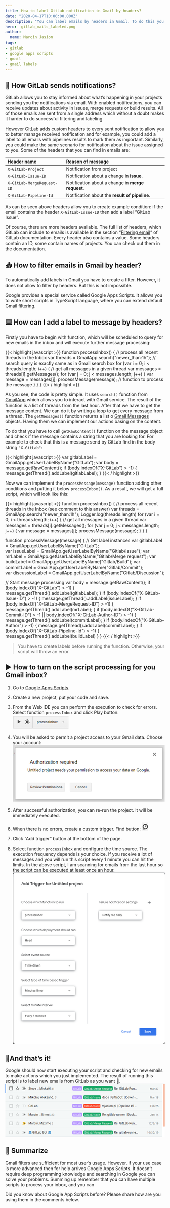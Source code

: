 ```yaml
---
title: How to label GitLab notification in Gmail by headers?
date: "2020-04-17T10:00:00.000Z"
description: "You can label emails by headers in Gmail. To do this you have to create a script that periodically scans for new emails in your inbox. To demonstrate it I will use Gitlab notifications and we will add labels to messages basing on their headers"
hero:  gitlab_mails_labeled.png
author:
  name: Marcin Jasion
tags:
- gitlab
- google apps scripts
- gmail
- gmail labels
---
```


## 📨 How GitLab sends notifications?

GitLab allows you to stay informed about what’s happening in your projects sending you the notifications via email. With enabled notifications, you can receive updates about activity in issues, merge requests or build results. All of those emails are sent from a single address which without a doubt makes it harder to do successful filtering and labeling.

However GitLab adds custom headers to every sent notification to allow you to better manage received notification and for example, you could add a label to all emails with pipelines results to mark them as important. Similarly, you could make the same scenario for notification about the issue assigned to you. Some of the headers that you can find in emails are:
<center>

|Header name|Reason of message|
|:-|:-|
| `X-GitLab-Project` | Notification from project |
| `X-GitLab-Issue-ID` | Notification about a change in **issue**. |
| `X-GitLab-MergeRequest-ID` | Notification about a change in **merge request**. |
| `X-GitLab-Pipeline-Id` | Notification about the **result of pipeline**. |

</center>

As can be seen above headers allow you to create example condition: if the email contains the header `X-GitLab-Issue-ID` then add a label “GitLab Issue”.

Of course, there are more headers available. The full list of headers, which GitLab can include to emails is available in the section “[Filtering email](https://docs.gitlab.com/ee/user/profile/notifications.html#filtering-email)” of GitLab documentation. Every header also contains a value. Some headers contain an ID, some contain names of projects. You can check out them in the documentation.


## 📥 How to filter emails in Gmail by header?

To automatically add labels in Gmail you have to create a filter. However, it does not allow to filter by headers. But this is not impossible.

Google provides a special service called Google Apps Scripts. It allows you to write short scripts in TypeScript language, where you can extend default Gmail filtering.

## ⌨️ How can I add a label to message by headers?

Firstly you have to begin with function, which will be scheduled to query for new emails in the inbox and will execute further message processing:

{{< highlight javascript >}}
function processInbox() {
   // process all recent threads in the Inbox
   var threads = GmailApp.search("newer_than:1h"); // search query is exactly same as in Gmail search box
   for (var i = 0; i < threads.length; i++) {
      // get all messages in a given thread
      var messages = threads[i].getMessages();
      for (var j = 0; j < messages.length; j++) {
         var message = messages[j];
         processMessage(message); // function to process the message 
      }
   }
}
{{< / highlight >}}


As you see, the code is pretty simple. It uses `search()` function from [GmailApp](https://developers.google.com/apps-script/reference/gmail) which allows you to interact with Gmail service. The result of the function is a list of threads from the last hour. After that we have to get the message content. We can do it by writing a loop to get every message from a thread. The `getMessages()` function returns a list o [Gmail Messages](https://developers.google.com/apps-script/reference/gmail/gmail-message) objects. Having them we can implement our actions basing on the content.

To do that you have to call `getRawContent()` function on the message object and check if the message contains a string that you are looking for. For example to check that this is a message send by GitLab find in the body string `"X-GitLab"`:

{{< highlight javascript >}}
var gitlabLabel = GmailApp.getUserLabelByName("GitLab"); 
var body = message.getRawContent(); 
if (body.indexOf("X-GitLab") > -1) { 
  message.getThread().addLabel(gitlabLabel); 
}
{{< / highlight >}}


Now we can implement the `processMessage(message)` function adding other conditions and putting it below `processInbox()`. As a result, we will get a full script, which will look like this:

{{< highlight javascript >}}
function processInbox() {
   // process all recent threads in the Inbox (see comment to this answer)
  var threads = GmailApp.search("newer_than:1h");
  Logger.log(threads.length)
   for (var i = 0; i < threads.length; i++) {
      // get all messages in a given thread
      var messages = threads[i].getMessages();
      for (var j = 0; j < messages.length; j++) {
         var message = messages[j];
         processMessage(message);
      }
   }
}

function processMessage(message) {
  // Get label instances
  var gitlabLabel = GmailApp.getUserLabelByName("GitLab");    
  var issueLabel = GmailApp.getUserLabelByName("Gitlab/Issue");
  var mrLabel = GmailApp.getUserLabelByName("Gitlab/Merge request");
  var buildLabel = GmailApp.getUserLabelByName("Gitlab/Build");
  var commitLabel = GmailApp.getUserLabelByName("Gitlab/Commit");  
  var discussionLabel = GmailApp.getUserLabelByName("Gitlab/Discussion");  

  // Start message processing
  var body = message.getRawContent(); 
  if (body.indexOf("X-GitLab") > -1) { 
     message.getThread().addLabel(gitlabLabel); 
  }
  if (body.indexOf("X-GitLab-Issue-ID") > -1) {
    message.getThread().addLabel(issueLabel);
  }
  if (body.indexOf("X-GitLab-MergeRequest-ID") > -1) {
    message.getThread().addLabel(mrLabel);
  }
  if (body.indexOf("X-GitLab-Commit-ID") > -1 || body.indexOf("X-GitLab-Author-ID") > -1) {
    message.getThread().addLabel(commitLabel);
  }
  if (body.indexOf("X-GitLab-Author") > -1) {
    message.getThread().addLabel(commitLabel);
  }
  if (body.indexOf("X-GitLab-Pipeline-Id") > -1) {
    message.getThread().addLabel(buildLabel)
  }
}
{{< / highlight >}}


> You have to create labels before running the function. Otherwise, your script will throw an error.

## ▶️ How to turn on the script processing for you Gmail inbox?

1. Go to [Google Apps Scripts](https://script.google.com/home).
2. Create a new project, put your code and save.
3. From the Web IDE you can perform the execution to check for errors. Select function `processInbox` and click Play button:
![GAS Run](google_script_run.png)

4. You will be asked to permit a project access to your Gmail data. Choose your account:
![GAS Authorization](google_script_authorization.png)

5. After successful authorization, you can re-run the project. It will be immediately executed.
6. When there is no errors, create a custom trigger. Find button: ![Trigger](google_script_trigger_button.png)

7. Click “Add trigger” button at the bottom of the page.
8. Select function `processInbox` and configure the time source. The execution frequency depends is your choice. If you receive a lot of messages and you will run this script every 1 minute you can hit the limits. In the above script, I am scanning for emails from the last hour so the script can be executed at least once an hour.  
![GAS Trigger](google_script_new_trigger.png)

## 🏁And that’s it!

Google should now start executing your script and checking for new emails to make actions which you just implemented. The result of running this script is to label new emails from GitLab as you want 🤗.
![Labeled emails](gitlab_mails_labeled.png)


## 📖 Summarize

Gmail filters are sufficient for most user’s usage. However, if your use case is more advanced then for help arrives Google Apps Scripts. It doesn’t require deep programming knowledge and searching in Google you can solve your problems. Summing up remember that you can have multiple scripts to process your inbox, and you can

Did you know about Google App Scripts before? Please share how are you using them in the comments below.